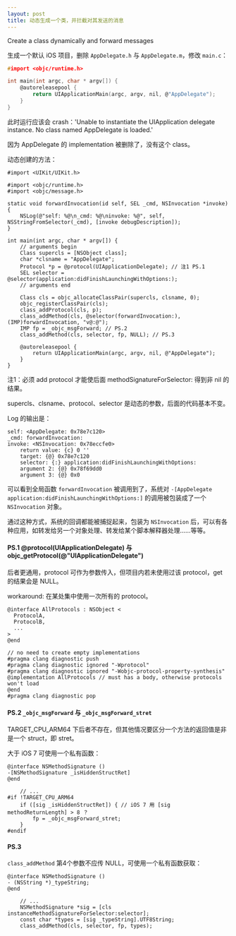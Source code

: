 ```yaml
---
layout: post
title: 动态生成一个类，并拦截对其发送的消息
---
```


Create a class dynamically and forward messages

生成一个默认 iOS 项目，删除 `AppDelegate.h` 与 `AppDelegate.m`，修改 `main.c`：

```c
#import <objc/runtime.h>

int main(int argc, char * argv[]) {
    @autoreleasepool {
        return UIApplicationMain(argc, argv, nil, @"AppDelegate");
    }
}
```

此时运行应该会 crash：'Unable to instantiate the UIApplication delegate instance. No class named AppDelegate is loaded.'

因为 AppDelegate 的 implementation 被删除了，没有这个 class。

动态创建的方法：

```
#import <UIKit/UIKit.h>

#import <objc/runtime.h>
#import <objc/message.h>

static void forwardInvocation(id self, SEL _cmd, NSInvocation *invoke) {
    NSLog(@"self: %@\n_cmd: %@\ninvoke: %@", self, NSStringFromSelector(_cmd), [invoke debugDescription]);
}

int main(int argc, char * argv[]) {
    // arguments begin
    Class supercls = [NSObject class];
    char *clsname = "AppDelegate";
    Protocol *p = @protocol(UIApplicationDelegate); // 注1 PS.1
    SEL selector = @selector(application:didFinishLaunchingWithOptions:);
    // arguments end

    Class cls = objc_allocateClassPair(supercls, clsname, 0);
    objc_registerClassPair(cls);
    class_addProtocol(cls, p);
    class_addMethod(cls, @selector(forwardInvocation:), (IMP)forwardInvocation, "v@:@");
    IMP fp = _objc_msgForward; // PS.2
    class_addMethod(cls, selector, fp, NULL); // PS.3

    @autoreleasepool {
        return UIApplicationMain(argc, argv, nil, @"AppDelegate");
    }
}
```

注1：必须 add protocol 才能使后面 methodSignatureForSelector: 得到非 nil 的结果。

supercls、clsname、protocol、selector 是动态的参数，后面的代码基本不变。

Log 的输出是：

```console
self: <AppDelegate: 0x78e7c120>
_cmd: forwardInvocation:
invoke: <NSInvocation: 0x78eccfe0>
    return value: {c} 0 ''
    target: {@} 0x78e7c120
    selector: {:} application:didFinishLaunchingWithOptions:
    argument 2: {@} 0x78f69dd0
    argument 3: {@} 0x0
```

可以看到全局函数 `forwardInvocation` 被调用到了，系统对 `-[AppDelegate application:didFinishLaunchingWithOptions:]` 的调用被包装成了一个 `NSInvocation` 对象。

通过这种方式，系统的回调都能被捕捉起来，包装为 `NSInvocation` 后，可以有各种应用，如转发给另一个对象处理、转发给某个脚本解释器处理……等等。




#### PS.1 @protocol(UIApplicationDelegate) 与 objc_getProtocol(@"UIApplicationDelegate")

后者更通用，protocol 可作为参数传入，但项目内若未使用过该 protocol，get 的结果会是 NULL。

workaround: 在某处集中使用一次所有的 protocol。

```objc
@interface AllProtocols : NSObject <
  ProtocolA,
  ProtocolB,
  ...
>
@end

// no need to create empty implementations
#pragma clang diagnostic push
#pragma clang diagnostic ignored "-Wprotocol"
#pragma clang diagnostic ignored "-Wobjc-protocol-property-synthesis"
@implementation AllProtocols // must has a body, otherwise protocols won't load
@end
#pragma clang diagnostic pop

```

#### PS.2 `_objc_msgForward` 与 `_objc_msgForward_stret`

TARGET_CPU_ARM64 下后者不存在，但其他情况要区分一个方法的返回值是非是一个 struct，即 stret。

大于 iOS 7 可使用一个私有函数：

```objc
@interface NSMethodSignature ()
-[NSMethodSignature _isHiddenStructRet]
@end

    // ...
#if !TARGET_CPU_ARM64
    if ([sig _isHiddenStructRet]) { // iOS 7 用 [sig methodReturnLength] > 8 ？
        fp = _objc_msgForward_stret;
    }
#endif
```

#### PS.3
`class_addMethod` 第4个参数不应传 NULL，可使用一个私有函数获取：

```objc
@interface NSMethodSignature ()
- (NSString *)_typeString;
@end

    // ...
    NSMethodSignature *sig = [cls instanceMethodSignatureForSelector:selector];
    const char *types = [sig _typeString].UTF8String;
    class_addMethod(cls, selector, fp, types);
```
